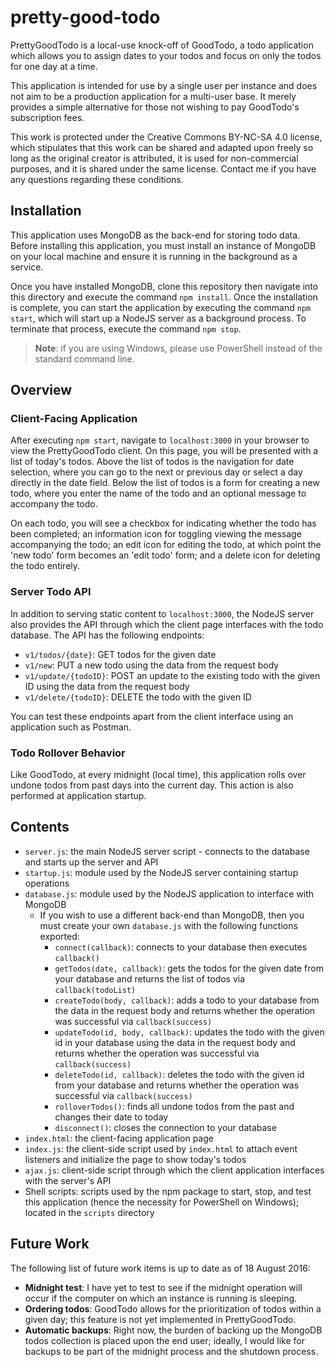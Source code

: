 # pretty-good-todo

PrettyGoodTodo is a local-use knock-off of GoodTodo, a todo application which allows you to assign dates to your todos and focus on only the todos for one day at a time.

This application is intended for use by a single user per instance and does not aim to be a production application for a multi-user base. It merely provides a simple alternative for those not wishing to pay GoodTodo's subscription fees.

This work is protected under the Creative Commons BY-NC-SA 4.0 license, which stipulates that this work can be shared and adapted upon freely so long as the original creator is attributed, it is used for non-commercial purposes, and it is shared under the same license. Contact me if you have any questions regarding these conditions.

## Installation

This application uses MongoDB as the back-end for storing todo data. Before installing this application, you must install an instance of MongoDB on your local machine and ensure it is running in the background as a service.

Once you have installed MongoDB, clone this repository then navigate into this directory and execute the command `npm install`. Once the installation is complete, you can start the application by executing the command `npm start`, which will start up a NodeJS server as a background process. To terminate that process, execute the command `npm stop`.

> **Note**: if you are using Windows, please use PowerShell instead of the standard command line.

## Overview

### Client-Facing Application

After executing `npm start`, navigate to `localhost:3000` in your browser to view the PrettyGoodTodo client. On this page, you will be presented with a list of today's todos. Above the list of todos is the navigation for date selection, where you can go to the next or previous day or select a day directly in the date field. Below the list of todos is a form for creating a new todo, where you enter the name of the todo and an optional message to accompany the todo.

On each todo, you will see a checkbox for indicating whether the todo has been completed; an information icon for toggling viewing the message accompanying the todo; an edit icon for editing the todo, at which point the 'new todo' form becomes an 'edit todo' form; and a delete icon for deleting the todo entirely.

### Server Todo API

In addition to serving static content to `localhost:3000`, the NodeJS server also provides the API through which the client page interfaces with the todo database. The API has the following endpoints:

- `v1/todos/{date}`: GET todos for the given date
- `v1/new`: PUT a new todo using the data from the request body
- `v1/update/{todoID}`: POST an update to the existing todo with the given ID using the data from the request body
- `v1/delete/{todoID}`: DELETE the todo with the given ID

You can test these endpoints apart from the client interface using an application such as Postman.

### Todo Rollover Behavior

Like GoodTodo, at every midnight (local time), this application rolls over undone todos from past days into the current day. This action is also performed at application startup.

## Contents

- `server.js`: the main NodeJS server script - connects to the database and starts up the server and API
- `startup.js`: module used by the NodeJS server containing startup operations
- `database.js`: module used by the NodeJS application to interface with MongoDB
	- If you wish to use a different back-end than MongoDB, then you must create your own `database.js` with the following functions exported:
		- `connect(callback)`: connects to your database then executes `callback()`
		- `getTodos(date, callback)`: gets the todos for the given date from your database and returns the list of todos via `callback(todoList)`
		- `createTodo(body, callback)`: adds a todo to your database from the data in the request body and returns whether the operation was successful via `callback(success)`
		- `updateTodo(id, body, callback)`: updates the todo with the given id in your database using the data in the request body and returns whether the operation was successful via `callback(success)`
		- `deleteTodo(id, callback)`: deletes the todo with the given id from your database and returns whether the operation was successful via `callback(success)`
		- `rolloverTodos()`: finds all undone todos from the past and changes their date to today
		- `disconnect()`: closes the connection to your database
- `index.html`: the client-facing application page
- `index.js`: the client-side script used by `index.html` to attach event listeners and initialize the page to show today's todos
- `ajax.js`: client-side script through which the client application interfaces with the server's API
- Shell scripts: scripts used by the npm package to start, stop, and test this application (hence the necessity for PowerShell on Windows); located in the `scripts` directory

## Future Work

The following list of future work items is up to date as of 18 August 2016:

- **Midnight test**: I have yet to test to see if the midnight operation will occur if the computer on which an instance is running is sleeping.
- **Ordering todos**: GoodTodo allows for the prioritization of todos within a given day; this feature is not yet implemented in PrettyGoodTodo.
- **Automatic backups**: Right now, the burden of backing up the MongoDB todos collection is placed upon the end user; ideally, I would like for backups to be part of the midnight process and the shutdown process.
